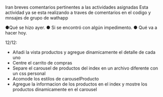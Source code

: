 Iran breves comentarios pertinentes a las actividades asignadas
Esta actividad ya se esta realizando a  traves de comentarios en el codigo y mnsajes de grupo de wathapp

●Qué se hizo ayer.
● Si se encontró con algún impedimento.
● Qué va a hacer hoy.

12/12:
 - Añadi la vista productos y agregue dinamicamente el detalle de cada uno
 - Centre el carrito de compras
 - Separe el carousel de productos del index en un archivo diferente con un css personal
 - Acomode los estilos de carouselProducto
 - Agregue la informacion de los productos en el index y mostre los productos dinamicamente en el carousel